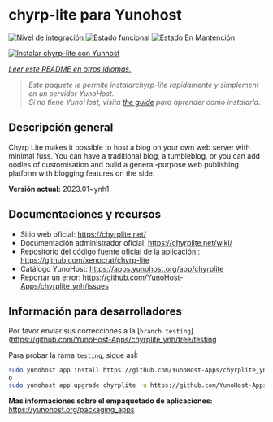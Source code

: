 <!--
Este archivo README esta generado automaticamente<https://github.com/YunoHost/apps/tree/master/tools/readme_generator>
No se debe editar a mano.
-->

# chyrp-lite para Yunohost

[![Nivel de integración](https://dash.yunohost.org/integration/chyrplite.svg)](https://dash.yunohost.org/appci/app/chyrplite) ![Estado funcional](https://ci-apps.yunohost.org/ci/badges/chyrplite.status.svg) ![Estado En Mantención](https://ci-apps.yunohost.org/ci/badges/chyrplite.maintain.svg)

[![Instalar chyrp-lite con Yunhost](https://install-app.yunohost.org/install-with-yunohost.svg)](https://install-app.yunohost.org/?app=chyrplite)

*[Leer este README en otros idiomas.](./ALL_README.md)*

> *Este paquete le permite instalarchyrp-lite rapidamente y simplement en un servidor YunoHost.*  
> *Si no tiene YunoHost, visita [the guide](https://yunohost.org/install) para aprender como instalarla.*

## Descripción general

Chyrp Lite makes it possible to host a blog on your own web server with minimal fuss. You can have a traditional blog, a tumbleblog, or you can add oodles of customisation and build a general-purpose web publishing platform with blogging features on the side.

**Versión actual:** 2023.01~ynh1
## Documentaciones y recursos

- Sitio web oficial: <https://chyrplite.net/>
- Documentación administrador oficial: <https://chyrplite.net/wiki/>
- Repositorio del código fuente oficial de la aplicación : <https://github.com/xenocrat/chyrp-lite>
- Catálogo YunoHost: <https://apps.yunohost.org/app/chyrplite>
- Reportar un error: <https://github.com/YunoHost-Apps/chyrplite_ynh/issues>

## Información para desarrolladores

Por favor enviar sus correcciones a la [`branch testing`](https://github.com/YunoHost-Apps/chyrplite_ynh/tree/testing

Para probar la rama `testing`, sigue asÍ:

```bash
sudo yunohost app install https://github.com/YunoHost-Apps/chyrplite_ynh/tree/testing --debug
o
sudo yunohost app upgrade chyrplite -u https://github.com/YunoHost-Apps/chyrplite_ynh/tree/testing --debug
```

**Mas informaciones sobre el empaquetado de aplicaciones:** <https://yunohost.org/packaging_apps>
